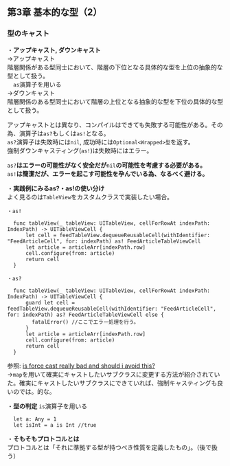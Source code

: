 第3章 基本的な型（2）
---
### 型のキャスト
・**アップキャスト, ダウンキャスト**  
→アップキャスト  
階層関係がある型同士において、階層の下位となる具体的な型を上位の抽象的な型として扱う。  
　`as`演算子を用いる  
→ダウンキャスト  
階層関係のある型同士において階層の上位となる抽象的な型を下位の具体的な型として扱う。  

アップキャストとは異なり、コンパイルはできても失敗する可能性がある。その為、演算子は`as?`もしくは`as!`となる。  
`as?`演算子は失敗時には`nil`, 成功時には`Optional<Wrapped>型`を返す。   
強制ダウンキャスティング(`as!`)は失敗時にはエラー。

`as?`**はエラーの可能性がなく安全だが**`nil`**の可能性を考慮する必要がある。**  
`as!`**は簡潔だが、エラーを起こす可能性を孕んでいる為、なるべく避ける。**  

・**実践例にみるas?・as!の使い分け**  
よく見るのは`TableView`をカスタムクラスで実装したい場合。 

```
・as!

  func tableView(_ tableView: UITableView, cellForRowAt indexPath: IndexPath) -> UITableViewCell {
      let cell = feedTableView.dequeueReusableCell(withIdentifier: "FeedArticleCell", for: indexPath) as! FeedArticleTableViewCell
      let article = articleArr[indexPath.row]
      cell.configure(from: article)
      return cell
  }
  
・as?

  func tableView(_ tableView: UITableView, cellForRowAt indexPath: IndexPath) -> UITableViewCell {
      guard let cell = feedTableView.dequeueReusableCell(withIdentifier: "FeedArticleCell", for: indexPath) as? FeedArticleTableViewCell else {
        fatalError() //ここでエラー処理を行う。
      }
      let article = articleArr[indexPath.row]
      cell.configure(from: article)
      return cell
  }
```
参照: [is force cast really bad and should i avoid this?](https://stackoverflow.com/questions/36024543/is-force-cast-really-bad-and-should-always-avoid-it)  
→`map`を用いて確実にキャストしたいサブクラスに変更する方法が紹介されていた。確実にキャストしたいサブクラスにできていれば、強制キャスティングも良いのでは。的な。

・**型の判定**
`is`演算子を用いる  
```
  let a: Any = 1
  let isInt = a is Int //true
```

・**そもそもプロトコルとは**  
プロトコルとは「それに準拠する型が持つべき性質を定義したもの」。（後で扱う）
